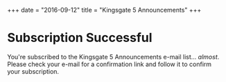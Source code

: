 +++
date = "2016-09-12"
title = "Kingsgate 5 Announcements"
+++ 

# Subscription Successful

You're subscribed to the Kingsgate 5 Announcements e-mail list... *almost*. Please check your e-mail for a confirmation link and follow it to confirm your subscription. 


